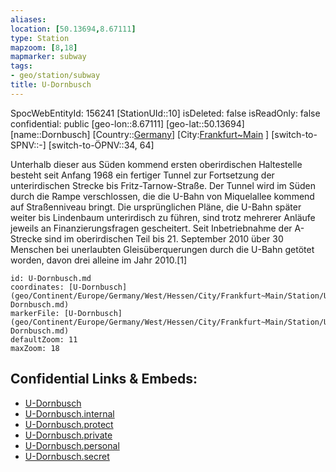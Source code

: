 ```yaml
---
aliases: 
location: [50.13694,8.67111]
type: Station 
mapzoom: [8,18] 
mapmarker: subway 
tags:
- geo/station/subway
title: U-Dornbusch
---
```

SpocWebEntityId: 156241
[StationUId::10]
isDeleted: false
isReadOnly: false
confidential: public
[geo-lon::8.67111]
[geo-lat::50.13694]
[name::Dornbusch]
[Country::[Germany](geo/Continent/Europe/Germany.md)]
[City:[Frankfurt~Main](geo/Continent/Europe/Germany/West/Hessen/City/Frankfurt~Main.md) ]
[switch-to-SPNV::-]
[switch-to-ÖPNV::34, 64]

Unterhalb dieser aus Süden kommend ersten oberirdischen Haltestelle besteht seit Anfang 1968 ein fertiger Tunnel zur Fortsetzung der unterirdischen Strecke bis Fritz-Tarnow-Straße. Der Tunnel wird im Süden durch die Rampe verschlossen, die die U-Bahn von Miquelallee kommend auf Straßenniveau bringt. Die ursprünglichen Pläne, die U-Bahn später weiter bis Lindenbaum unterirdisch zu führen, sind trotz mehrerer Anläufe jeweils an Finanzierungsfragen gescheitert. Seit Inbetriebnahme der A-Strecke sind im oberirdischen Teil bis 21. September 2010 über 30 Menschen bei unerlaubten Gleisüberquerungen durch die U-Bahn getötet worden, davon drei alleine im Jahr 2010.[1]

```leaflet
id: U-Dornbusch.md
coordinates: [U-Dornbusch](geo/Continent/Europe/Germany/West/Hessen/City/Frankfurt~Main/Station/U-Dornbusch.md)
markerFile: [U-Dornbusch](geo/Continent/Europe/Germany/West/Hessen/City/Frankfurt~Main/Station/U-Dornbusch.md)
defaultZoom: 11 
maxZoom: 18
```


## Confidential Links & Embeds: 
- [U-Dornbusch](../../../../../../../../../../_public/geo/Continent/Europe/Germany/West/Hessen/City/Frankfurt~Main/Station/U-Dornbusch.md) 
- [U-Dornbusch.internal](../../../../../../../../../../_internal/geo/Continent/Europe/Germany/West/Hessen/City/Frankfurt~Main/Station/U-Dornbusch.internal.md) 
- [U-Dornbusch.protect](../../../../../../../../../../_protect/geo/Continent/Europe/Germany/West/Hessen/City/Frankfurt~Main/Station/U-Dornbusch.protect.md) 
- [U-Dornbusch.private](../../../../../../../../../../_private/geo/Continent/Europe/Germany/West/Hessen/City/Frankfurt~Main/Station/U-Dornbusch.private.md) 
- [U-Dornbusch.personal](../../../../../../../../../../_personal/geo/Continent/Europe/Germany/West/Hessen/City/Frankfurt~Main/Station/U-Dornbusch.personal.md) 
- [U-Dornbusch.secret](../../../../../../../../../../_secret/geo/Continent/Europe/Germany/West/Hessen/City/Frankfurt~Main/Station/U-Dornbusch.secret.md) 

